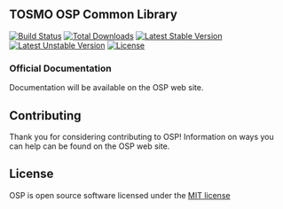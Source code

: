 ## TOSMO OSP Common Library

[![Build Status](https://travis-ci.org/tosmo/osp-common.svg)](https://travis-ci.org/tosmo/osp-common)
[![Total Downloads](https://poser.pugx.org/tosmo/osp-common/d/total.svg)](https://packagist.org/packages/tosmo/osp-common)
[![Latest Stable Version](https://poser.pugx.org/tosmo/osp-common/v/stable.svg)](https://packagist.org/packages/tosmo/osp-common)
[![Latest Unstable Version](https://poser.pugx.org/tosmo/osp-common/v/unstable.svg)](https://packagist.org/packages/tosmo/osp-common)
[![License](https://poser.pugx.org/tosmo/osp-common/license.svg)](https://packagist.org/packages/tosmo/osp-common)

### Official Documentation
Documentation will be available on the OSP web site.

## Contributing
Thank you for considering contributing to OSP! Information on ways you can help can be found on the OSP web site.

## License
OSP is open source software licensed under the [MIT license](http://opensource.org/licenses/MIT)
